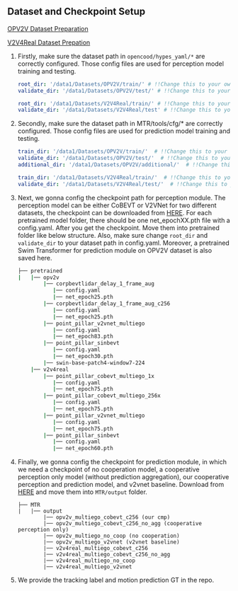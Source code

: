 ## Dataset and Checkpoint Setup

[OPV2V Dataset Preparation](https://github.com/DerrickXuNu/OpenCOOD/blob/main/docs/md_files/data_intro.md#opv2v)

[V2V4Real Dataset Prepation](https://mobility-lab.seas.ucla.edu/v2v4real/)



1. Firstly, make sure the dataset path in `opencood/hypes_yaml/*` are correctly configured. Those config files are used for perception model training and testing.

   ```yaml
   root_dir: '/data1/Datasets/OPV2V/train/' # !!Change this to your own path!!
   validate_dir: '/data1/Datasets/OPV2V/test/' # !!Change this to your own path!!
   ```

   ```yaml
   root_dir: '/data1/Datasets/V2V4Real/train/' # !!Change this to your own path!!
   validate_dir: '/data1/Datasets/V2V4Real/test' # !!Change this to your own path!!
   ```

   

2. Secondly, make sure the dataset path in MTR/tools/cfg/* are correctly configured. Those config files are used for prediction model training and testing.

   ```yaml
   train_dir: '/data1/Datasets/OPV2V/train/'  # !!Change this to your own path!!
   validate_dir: '/data1/Datasets/OPV2V/test/'  # !!Change this to your own path!!
   additional_dir: '/data1/Datasets/OPV2V/additional/'  # !!Change this to your own path!!
   ```

   ```yaml
   train_dir: '/data1/Datasets/V2V4Real/train/'  # !!Change this to your own path!!
   validate_dir: '/data1/Datasets/V2V4Real/test/'  # !!Change this to your own path!!
   ```

   

3. Next, we gonna config the checkpoint path for perception module. The perception model can be either CoBEVT or V2VNet for two different datasets, the checkpoint can be downloaded from [HERE](https://drive.google.com/drive/folders/1EizY6ZFMi__HnqeFPQ2Wf9yRJeD_-S82?usp=drive_link). For each pretrained model folder, there should be one net_epochXX.pth file with a config.yaml. After you get the checkpoint. Move them into pretrained folder like below structure. Also, make sure change `root_dir` and `validate_dir` to your dataset path in config.yaml. Moreover, a pretrained Swim Transformer for prediction module on OPV2V dataset is also saved here.

   ```bash
   ├── pretrained
   |   |── opv2v
           |── corpbevtlidar_delay_1_frame_aug
              |── config.yaml
              |── net_epoch25.pth
           |── corpbevtlidar_delay_1_frame_aug_c256
              |── config.yaml
              |── net_epoch25.pth
           |── point_pillar_v2vnet_multiego
              |── config.yaml
              |── net_epoch83.pth
           |── point_pillar_sinbevt
              |── config.yaml
              |── net_epoch30.pth
           |── swin-base-patch4-window7-224
       |── v2v4real
           |── point_pillar_cobevt_multiego_1x
              |── config.yaml
              |── net_epoch75.pth
           |── point_pillar_cobevt_multiego_256x
              |── config.yaml
              |── net_epoch75.pth
           |── point_pillar_v2vnet_multiego
              |── config.yaml
              |── net_epoch75.pth
           |── point_pillar_sinbevt
              |── config.yaml
              |── net_epoch60.pth
   ```



4. Finally, we gonna config the checkpoint for prediction module, in which we need a checkpoint of no cooperation model, a cooperative perception only model (without prediction aggregation), our cooperative perception and prediction model, and v2vnet baseline. Download from [HERE](https://drive.google.com/drive/folders/1ZUJ5a5VuNfxV34I9FmIefHDGixaJ7gM2?usp=drive_link) and move them into `MTR/output` folder.

   ```
   ├── MTR
   |   |── output
           |── opv2v_multiego_cobevt_c256 (our cmp)
           |── opv2v_multiego_cobevt_c256_no_agg (cooperative perception only)
           |── opv2v_multiego_no_coop (no cooperation)
           |── opv2v_multiego_v2vnet (v2vnet baseline)
           |── v2v4real_multiego_cobevt_c256
           |── v2v4real_multiego_cobevt_c256_no_agg
           |── v2v4real_multiego_no_coop
           |── v2v4real_multiego_v2vnet
   ```



5. We provide the tracking label and motion prediction GT in the repo.
